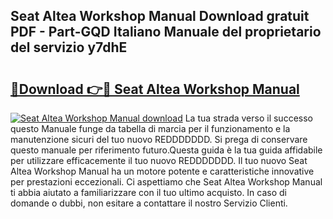 ## Seat Altea Workshop Manual Download gratuit PDF - Part-GQD Italiano Manuale del proprietario del servizio y7dhE

# <h2><a href="http://dfe5qy.blite.top/?on=Seat+Altea+Workshop+Manual">🔗Download 👉🔴 Seat Altea Workshop Manual</a></h2>

[![Seat Altea Workshop Manual download](https://i.imgur.com/lujVjoI.png)](http://dfe5qy.blite.top/?on=Seat+Altea+Workshop+Manual)
La tua strada verso il successo questo Manuale funge da tabella di marcia per il funzionamento e la manutenzione sicuri del tuo nuovo REDDDDDDD. Si prega di conservare questo manuale per riferimento futuro.Questa guida è la tua guida affidabile per utilizzare efficacemente il tuo nuovo REDDDDDDD. Il tuo nuovo Seat Altea Workshop Manual ha un motore potente e caratteristiche innovative per prestazioni eccezionali. Ci aspettiamo che Seat Altea Workshop Manual ti abbia aiutato a familiarizzare con il tuo ultimo acquisto. In caso di domande o dubbi, non esitare a contattare il nostro Servizio Clienti.
